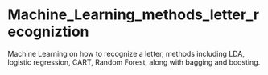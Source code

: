 # Machine_Learning_methods_letter_recogniztion
Machine Learning on how to recognize a letter, methods including LDA, logistic regression, CART, Random Forest, along with bagging and boosting.
